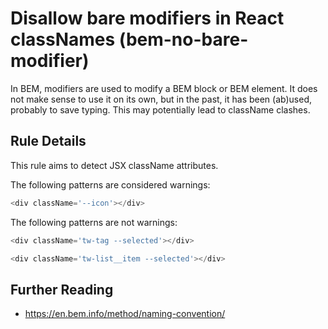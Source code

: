 # Disallow bare modifiers in React classNames (bem-no-bare-modifier)

In BEM, modifiers are used to modify a BEM block or BEM element.
It does not make sense to use it on its own,
but in the past, it has been (ab)used, probably to save typing.
This may potentially lead to className clashes.


## Rule Details

This rule aims to detect JSX className attributes.

The following patterns are considered warnings:

```js
<div className='--icon'></div>
```

The following patterns are not warnings:

```js
<div className='tw-tag --selected'></div>
```

```js
<div className='tw-list__item --selected'></div>
```

## Further Reading

* https://en.bem.info/method/naming-convention/
